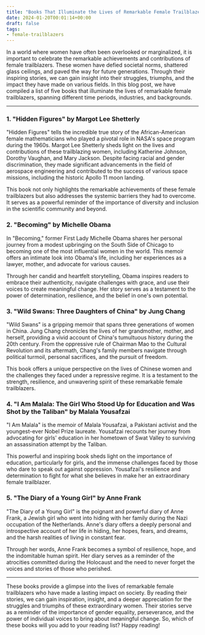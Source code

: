 ```yaml
---
title: "Books That Illuminate the Lives of Remarkable Female Trailblazers"
date: 2024-01-20T00:01:14+00:00
draft: false
tags:
- female-trailblazers
---
```


In a world where women have often been overlooked or marginalized, it is important to celebrate the remarkable achievements and contributions of female trailblazers. These women have defied societal norms, shattered glass ceilings, and paved the way for future generations. Through their inspiring stories, we can gain insight into their struggles, triumphs, and the impact they have made on various fields. In this blog post, we have compiled a list of five books that illuminate the lives of remarkable female trailblazers, spanning different time periods, industries, and backgrounds.

---

### 1. "Hidden Figures" by Margot Lee Shetterly

"Hidden Figures" tells the incredible true story of the African-American female mathematicians who played a pivotal role in NASA's space program during the 1960s. Margot Lee Shetterly sheds light on the lives and contributions of these trailblazing women, including Katherine Johnson, Dorothy Vaughan, and Mary Jackson. Despite facing racial and gender discrimination, they made significant advancements in the field of aerospace engineering and contributed to the success of various space missions, including the historic Apollo 11 moon landing.

This book not only highlights the remarkable achievements of these female trailblazers but also addresses the systemic barriers they had to overcome. It serves as a powerful reminder of the importance of diversity and inclusion in the scientific community and beyond.

### 2. "Becoming" by Michelle Obama

In "Becoming," former First Lady Michelle Obama shares her personal journey from a modest upbringing on the South Side of Chicago to becoming one of the most influential women in the world. This memoir offers an intimate look into Obama's life, including her experiences as a lawyer, mother, and advocate for various causes.

Through her candid and heartfelt storytelling, Obama inspires readers to embrace their authenticity, navigate challenges with grace, and use their voices to create meaningful change. Her story serves as a testament to the power of determination, resilience, and the belief in one's own potential.

### 3. "Wild Swans: Three Daughters of China" by Jung Chang

"Wild Swans" is a gripping memoir that spans three generations of women in China. Jung Chang chronicles the lives of her grandmother, mother, and herself, providing a vivid account of China's tumultuous history during the 20th century. From the oppressive rule of Chairman Mao to the Cultural Revolution and its aftermath, Chang's family members navigate through political turmoil, personal sacrifices, and the pursuit of freedom.

This book offers a unique perspective on the lives of Chinese women and the challenges they faced under a repressive regime. It is a testament to the strength, resilience, and unwavering spirit of these remarkable female trailblazers.

### 4. "I Am Malala: The Girl Who Stood Up for Education and Was Shot by the Taliban" by Malala Yousafzai

"I Am Malala" is the memoir of Malala Yousafzai, a Pakistani activist and the youngest-ever Nobel Prize laureate. Yousafzai recounts her journey from advocating for girls' education in her hometown of Swat Valley to surviving an assassination attempt by the Taliban.

This powerful and inspiring book sheds light on the importance of education, particularly for girls, and the immense challenges faced by those who dare to speak out against oppression. Yousafzai's resilience and determination to fight for what she believes in make her an extraordinary female trailblazer.

### 5. "The Diary of a Young Girl" by Anne Frank

"The Diary of a Young Girl" is the poignant and powerful diary of Anne Frank, a Jewish girl who went into hiding with her family during the Nazi occupation of the Netherlands. Anne's diary offers a deeply personal and introspective account of her life in hiding, her hopes, fears, and dreams, and the harsh realities of living in constant fear.

Through her words, Anne Frank becomes a symbol of resilience, hope, and the indomitable human spirit. Her diary serves as a reminder of the atrocities committed during the Holocaust and the need to never forget the voices and stories of those who perished.

---

These books provide a glimpse into the lives of remarkable female trailblazers who have made a lasting impact on society. By reading their stories, we can gain inspiration, insight, and a deeper appreciation for the struggles and triumphs of these extraordinary women. Their stories serve as a reminder of the importance of gender equality, perseverance, and the power of individual voices to bring about meaningful change. So, which of these books will you add to your reading list? Happy reading!